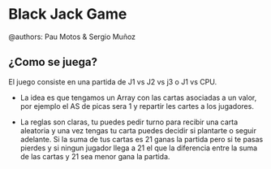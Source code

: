 # Black Jack Game
@authors: Pau Motos & Sergio Muñoz

## ¿Como se juega?
El juego consiste en una partida de J1 vs J2 vs j3 o J1 vs CPU. 

- La idea es que tengamos un Array con las cartas asociadas 
a un valor, por ejemplo el AS de picas sera 1 y repartir 
les cartes a los jugadores.
 
- La reglas son claras, tu puedes pedir turno para recibir una 
carta aleatoria y una vez tengas tu carta puedes decidir si
plantarte o seguir adelante. Si la suma de tus cartas es 21 ganas
la partida pero si te pasas pierdes y si ningun jugador llega a 
21 el que la diferencia entre la suma de las cartas y 21 sea 
menor gana la partida. 

